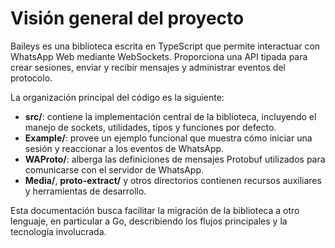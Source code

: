 # Visión general del proyecto

Baileys es una biblioteca escrita en TypeScript que permite interactuar con WhatsApp Web mediante WebSockets. Proporciona una API tipada para crear sesiones, enviar y recibir mensajes y administrar eventos del protocolo.

La organización principal del código es la siguiente:

- **src/**: contiene la implementación central de la biblioteca, incluyendo el manejo de sockets, utilidades, tipos y funciones por defecto.
- **Example/**: provee un ejemplo funcional que muestra cómo iniciar una sesión y reaccionar a los eventos de WhatsApp.
- **WAProto/**: alberga las definiciones de mensajes Protobuf utilizados para comunicarse con el servidor de WhatsApp.
- **Media/**, **proto-extract/** y otros directorios contienen recursos auxiliares y herramientas de desarrollo.

Esta documentación busca facilitar la migración de la biblioteca a otro lenguaje, en particular a Go, describiendo los flujos principales y la tecnología involucrada.

